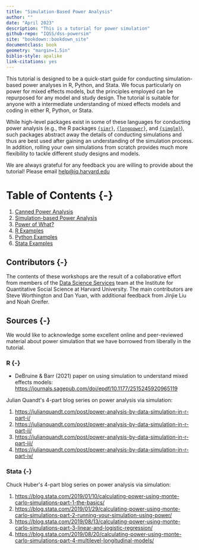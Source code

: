 ```yaml
---
title: "Simulation-Based Power Analysis"
author: ""
date: "April 2023"
description: "This is a tutorial for power simulation"
github-repo: "IQSS/dss-powersim"
site: "bookdown::bookdown_site"
documentclass: book
geometry: "margin=1.5in"
biblio-style: apalike
link-citations: yes
---
```



This tutorial is designed to be a quick-start guide for conducting simulation-based power analyses in R, Python, and Stata. We focus particularly on power for mixed effects models, but the principles employed can be repurposed for any model and study design. The tutorial is suitable for anyone with a intermediate understanding of mixed effects models and coding in either R, Python, or Stata.

While high-level packages exist in some of these languages for conducting power analysis (e.g., the R packages [`{simr}`](https://cran.r-project.org/web/packages/simr/vignettes/fromscratch.html), [`{longpower}`](https://cran.r-project.org/web/packages/longpower/vignettes/longpower.html), and [`{simglm}`](https://cran.r-project.org/web/packages/simglm/vignettes/tidy_simulation.html)), such packages abstract away the details of conducting simulations and thus are best used after gaining an understanding of the simulation process. In addition, rolling your own simulations from scratch provides much more flexibility to tackle different study designs and models.

We are always grateful for any feedback you are willing to provide about the tutorial! Please email <help@iq.harvard.edu>

# Table of Contents {-}

1. [Canned Power Analysis](./power-analysis.html)
2. [Simulation-based Power Analysis](./simulation-based-power-analysis.html)
3. [Power of What?](./power-of-what.html)
4. [R Examples](./r-1.html)
5. [Python Examples](./python.html)
6. [Stata Examples](./stata-1.html)

## Contributors {-}

The contents of these workshops are the result of a collaborative effort from members of the [Data Science Services](http://dss.iq.harvard.edu) team at the Institute for Quantitative Social Science at Harvard University. The main contributors are Steve Worthington and Dan Yuan, with additional feedback from Jinjie Liu and Noah Greifer.

## Sources {-}

We would like to acknowledge some excellent online and peer-reviewed material about power simulation that we have borrowed from liberally in the tutorial.

### R {-}

- DeBruine & Barr (2021) paper on using simulation to understand mixed effects models: <https://journals.sagepub.com/doi/epdf/10.1177/2515245920965119>


Julian Quandt's 4-part blog series on power analysis via simulation:

1. <https://julianquandt.com/post/power-analysis-by-data-simulation-in-r-part-i/>
2. <https://julianquandt.com/post/power-analysis-by-data-simulation-in-r-part-ii/>
3. <https://julianquandt.com/post/power-analysis-by-data-simulation-in-r-part-iii/>
4. <https://julianquandt.com/post/power-analysis-by-data-simulation-in-r-part-iv/>

### Stata {-}

Chuck Huber's 4-part blog series on power analysis via simulation:

1. <https://blog.stata.com/2019/01/10/calculating-power-using-monte-carlo-simulations-part-1-the-basics/>
2. <https://blog.stata.com/2019/01/29/calculating-power-using-monte-carlo-simulations-part-2-running-your-simulation-using-power/>
3. <https://blog.stata.com/2019/08/13/calculating-power-using-monte-carlo-simulations-part-3-linear-and-logistic-regression/>
4. <https://blog.stata.com/2019/08/20/calculating-power-using-monte-carlo-simulations-part-4-multilevel-longitudinal-models/>
